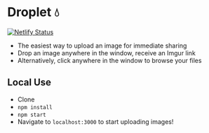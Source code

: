 # Droplet 💧
[![Netlify Status](https://api.netlify.com/api/v1/badges/7cbf297b-25ea-43e7-a029-a5c2ef1afebc/deploy-status)](https://app.netlify.com/sites/ddroplet/deploys)
- The easiest way to upload an image for immediate sharing
- Drop an image anywhere in the window, receive an Imgur link
- Alternatively, click anywhere in the window to browse your files

## Local Use
- Clone
- `npm install`
- `npm start`
- Navigate to `localhost:3000` to start uploading images!
